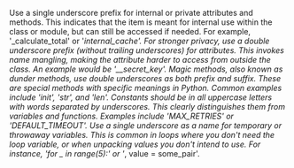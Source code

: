 Use a single underscore prefix for internal or private attributes and methods. This indicates that the item is meant for internal use within the class or module, but can still be accessed if needed. For example, '_calculate_total' or '_internal_cache'.
For stronger privacy, use a double underscore prefix (without trailing underscores) for attributes. This invokes name mangling, making the attribute harder to access from outside the class. An example would be '__secret_key'.
Magic methods, also known as dunder methods, use double underscores as both prefix and suffix. These are special methods with specific meanings in Python. Common examples include 'init', 'str', and 'len'.
Constants should be in all uppercase letters with words separated by underscores. This clearly distinguishes them from variables and functions. Examples include 'MAX_RETRIES' or 'DEFAULT_TIMEOUT'.
Use a single underscore as a name for temporary or throwaway variables. This is common in loops where you don't need the loop variable, or when unpacking values you don't intend to use. For instance, 'for _ in range(5):' or '_, value = some_pair'.